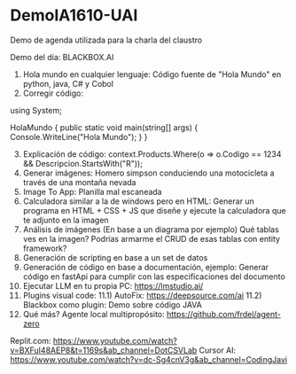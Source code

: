 # DemoIA1610-UAI
Demo de agenda utilizada para la charla del claustro

Demo del día: BLACKBOX.AI

1) Hola mundo en cualquier lenguaje: Código fuente de "Hola Mundo" en python, java, C# y Cobol
2) Corregir código: 

using System;

HolaMundo {
    public static void main(string[] args) {
        Console.WriteLine("Hola Mundo");
    }
}

3) Explicación de código: context.Products.Where(o => o.Codigo == 1234 && Descripcion.StartsWith("R"));
4) Generar imágenes: Homero simpson conduciendo una motocicleta a través de una montaña nevada 
5) Image To App: Planilla mal escaneada
6) Calculadora similar a la de windows pero en HTML: 
Generar un programa en HTML + CSS + JS que diseñe y ejecute la calculadora que te adjunto en la imagen
7) Análisis de imágenes (En base a un diagrama por ejemplo) 
Qué tablas ves en la imagen?
Podrías armarme el CRUD de esas tablas con entity framework?
8) Generación de scripting en base a un set de datos
9) Generación de código en base a documentación, ejemplo:
Generar código en fastApi para cumplir con las especificaciones del documento
10) Ejecutar LLM en tu propia PC: https://lmstudio.ai/
11) Plugins visual code:
    11.1) AutoFix: https://deepsource.com/ai
    11.2) Blackbox como plugin: Demo sobre código JAVA 
12) Qué más?
Agente local multipropósito:
https://github.com/frdel/agent-zero

Replit.com: 
https://www.youtube.com/watch?v=BXFuI48AEP8&t=1169s&ab_channel=DotCSVLab
Cursor AI:
https://www.youtube.com/watch?v=dc-Sg4cnV3g&ab_channel=CodingJavi

